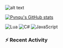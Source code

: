 
![alt text](https://github.com/pvnqu/.github/blob/pvnqu/images/pvnqu.jpg "Logo Title Text 1")

[![Pvnqu's GitHub stats](https://github-readme-stats-delta-ivory.vercel.app/api?username=pvnqu&show_icons=true&theme=blue)](https://github.com/pvnqu/github-readme-stats)


![Lua](https://img.shields.io/badge/Lua-2C2D72?style=for-the-badge&logo=lua&logoColor=blue)
![C#](https://img.shields.io/badge/C%23-239120?style=for-the-badge&logo=csharp&logoColor=white)
![JavaScript](https://img.shields.io/badge/JavaScript-323330?style=for-the-badge&logo=javascript&logoColor=F7DF1E)



### :zap: Recent Activity

